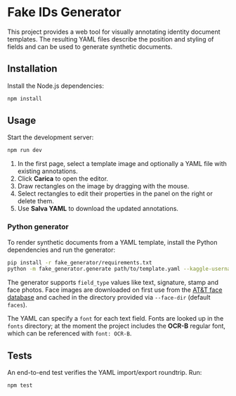 # Fake IDs Generator

This project provides a web tool for visually annotating identity document templates. The resulting YAML files describe the
position and styling of fields and can be used to generate synthetic documents.

## Installation

Install the Node.js dependencies:

```bash
npm install
```

## Usage

Start the development server:

```bash
npm run dev
```

1. In the first page, select a template image and optionally a YAML file with existing annotations.
2. Click **Carica** to open the editor.
3. Draw rectangles on the image by dragging with the mouse.
4. Select rectangles to edit their properties in the panel on the right or delete them.
5. Use **Salva YAML** to download the updated annotations.

### Python generator

To render synthetic documents from a YAML template, install the Python dependencies and run the generator:

```bash
pip install -r fake_generator/requirements.txt
python -m fake_generator.generate path/to/template.yaml --kaggle-username <user> --kaggle-key <key>
```

The generator supports `field_type` values like text, signature, stamp and face photos. Face images are downloaded on first use from the [AT\&T face database](https://www.kaggle.com/datasets/kasikrit/att-database-of-faces) and cached in the directory provided via `--face-dir` (default `faces`).

The YAML can specify a `font` for each text field. Fonts are looked up in the `fonts` directory; at the moment the project includes the **OCR-B** regular font, which can be referenced with `font: OCR-B`.

## Tests

An end-to-end test verifies the YAML import/export roundtrip. Run:

```bash
npm test
```
